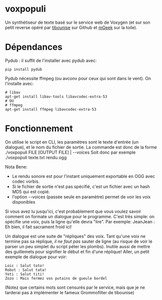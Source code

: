 voxpopuli
=========

Un synthétiseur de texte basé sur le service web de Voxygen (et sur son petit reverse opéré par [tibounise](https://github.com/tibounise/PHP-Voxygen) sur Github et [mGeek](http://mgeek.fr/) sur la toile).

Dépendances
===

Pydub : il suffit de l'installer avec pydub avec:

    pip install pydub

Pydub nécessite ffmpeg (ou avconv pour ceux qui sont dans le vent). On l'installe avec:

    # libav
    apt-get install libav-tools libavcodec-extra-53
    # OU
    # ffmpeg
    apt-get install ffmpeg libavcodec-extra-53

Fonctionnement
===

On utilise le script en CLI, les paramètres sont le texte d'entrée (un dialogue), et le nom du fichier de sortie.
La commande est donc de la forme
    ./voxpopuli FILE [OUTPUT FILE] | --voices
Soit donc par exemple
    ./voxpopuli texte.txt rendu.ogg

Nota Bene:
 * Le rendu sonore est pour l'instant uniquement exportable en OGG avec codec vorbis.
 * Si le fichier de sortie n'est pas spécifié, c'est un fichier avec un hash MD5 qui est copié.
 * l'option --voices (passée seule en paramètre) permet de voir les voix disponibles

Si vous avez lu jusqu'ici, c'est probablement que vous voulez savoir comment on formate un dialogue pour le programme. C'est très simple: on spécifie une voix, puis la ligne qu'elle devra "lire". Par exemple:
    JeanJean : Eh bien, il fait sacrament froid ici!

Un dialogue est une suite de "répliques" des voix. Tant qu'une voix ne termine pas sa réplique, *il ne faut pas* sauter de ligne (au risque de voir le parser un peu simplet du script péter les plombs). Inutile aussi de mettre des guillemets pour signifier le début et fin d'une réplique!
Aller, un petit exemple de dialogue pour voir:

    Loic : Salut toto!
    Robot : Salut tata!
    Yeti : Salut titi!
    Zozo : Mais fermez vos putains de gueule bordel

(Notez que certains mots sont censurés par le service, mais que je ne tarderai pas à implémenter le fameux Grommofilter de tibounise)